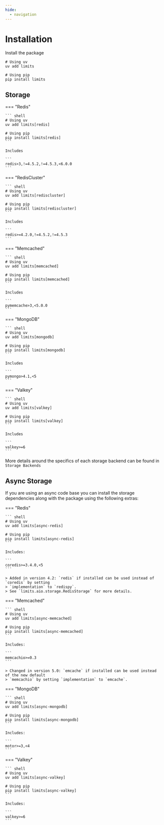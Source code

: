 ```yaml
---
hide:
  - navigation
---
```


# Installation

Install the package

``` shell
# Using uv
uv add limits

# Using pip
pip install limits
```

## Storage

=== "Redis"

    ``` shell
    # Using uv
    uv add limits[redis]

    # Using pip
    pip install limits[redis]
    ```

    Includes

    ```
    redis>3,!=4.5.2,!=4.5.3,<6.0.0
    ```

=== "RedisCluster"

    ``` shell
    # Using uv
    uv add limits[rediscluster]

    # Using pip
    pip install limits[rediscluster]
    ```

    Includes

    ```
    redis>=4.2.0,!=4.5.2,!=4.5.3
    ```

=== "Memcached"

    ``` shell
    # Using uv
    uv add limits[memcached]

    # Using pip
    pip install limits[memcached]
    ```

    Includes

    ```
    pymemcache>3,<5.0.0
    ```

=== "MongoDB"

    ``` shell
    # Using uv
    uv add limits[mongodb]

    # Using pip
    pip install limits[mongodb]
    ```

    Includes

    ```
    pymongo>4.1,<5
    ```

=== "Valkey"

    ``` shell
    # Using uv
    uv add limits[valkey]

    # Using pip
    pip install limits[valkey]
    ```

    Includes

    ```
    valkey>=6
    ```

More details around the specifics of each storage backend can be found in `Storage Backends`


## Async Storage

If you are using an async code base you can install the storage dependencies along with the package using the following extras:


=== "Redis"

    ``` shell
    # Using uv
    uv add limits[async-redis]

    # Using pip
    pip install limits[async-redis]
    ```

    Includes:

    ```
    coredis>=3.4.0,<5
    ```

    > Added in version 4.2: `redis` if installed can be used instead of `coredis` by setting
    > `implementation` to `redispy`.
    > See `limits.aio.storage.RedisStorage` for more details.


=== "Memcached"

    ``` shell
    # Using uv
    uv add limits[async-memcached]

    # Using pip
    pip install limits[async-memcached]
    ```

    Includes:

    ```
    memcachio>=0.3
    ```

    > Changed in version 5.0: `emcache` if installed can be used instead of the new default
    > `memcachio` by setting `implementation` to `emcache`.


=== "MongoDB"

    ``` shell
    # Using uv
    uv add limits[async-mongodb]

    # Using pip
    pip install limits[async-mongodb]
    ```

    Includes:

    ```
    motor>=3,<4
    ```

=== "Valkey"

    ``` shell
    # Using uv
    uv add limits[async-valkey]

    # Using pip
    pip install limits[async-valkey]
    ```

    Includes:

    ```
    valkey>=6
    ```

